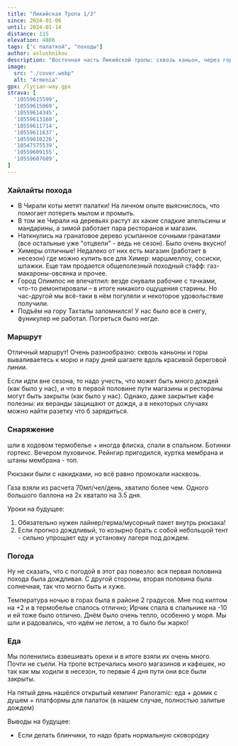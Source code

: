```yaml
---
title: "Ликийская Тропа 1/3"
since: 2024-01-06
until: 2024-01-14
distance: 115
elevation: 4886
tags: ["с палаткой", "походы"]
author: aslushnikov
description: "Восточная часть Ликийской тропы: сквозь каньон, через горы к морю"
image:
  src: "./cover.webp" 
  alt: "Armenia"
gpx: /lycian-way.gpx
strava: [
  '10559615599',
  '10559615069',
  '10559614345',
  '10559613160',
  '10559611714',
  '10559611637',
  '10559610226',
  '10547575539',
  '10559609155',
  '10559607609',
]
---
```


### Хайлайты похода

* В Чирали коты метят палатки! На личном опыте выяснислось, что помогает потереть мылом и промыть. 
* В том же Чирали на деревьях растут ах какие сладкие апельсины и мандарины, а зимой работает пара ресторанов и магазин.
* Наткнулись на гранатовое дерево усыпанное сочными гранатами (все остальные уже "отцвели" - ведь не сезон). Было очень вкусно!
* Химеры отличные! Недалеко от них есть магазин (работает в несезон) где можно купить все для Химер: маршмеллоу, сосиски, шпажки. Еще там продается общеполезный походный стафф: газ-макароны-овсянка и прочее. 
* Город Олимпос не впечатлил: везде снували рабочие с тачками, что-то ремонтировали – в итоге никакого ощущения старины. Но час-другой мы всё-таки в нём погуляли и некоторое удовольствие получили.
* Подъём на гору Тахталы запомнился! У нас было все в снегу, фуникулер не работал. Погреться было негде.

### Маршрут

Отличный маршрут! Очень разнообразно: сквозь каньоны и горы вываливаетесь к морю и пару дней шагаете вдоль красивой береговой линии.

Если идти вне сезона, то надо учесть, что может быть много дождей (как было у нас), и что в первой половине пути магазины и рестораны могут быть закрыты (как было у нас). Однако, даже закрытые кафе полезны: их веранды защищают от дождя, а в некоторых случаях можно найти разетку что б зарядиться.

### Снаряжение

шли в ходовом термобелье + иногда флиска, спали в спальном. Ботинки гортекс. Вечером пуховичок. Рейнгир пригодился, куртка мембрана и штаны мембрана - топ. 

Рюкзаки были с накидками, но всё равно промокали насквозь.

Газа взяли из расчета 70мл/чел/день, хватило более чем. Одного большого баллона на 2х хватало на 3.5 дня.

Уроки на будущее:
1. Обязательно нужен лайнер/герма/мусорный пакет внутрь рюкзака! 
2. Если прогноз дождливый, то козырно брать с собой небольшой тент - сильно упрощает еду и установку лагеря под дождем.

### Погода

Ну не сказать, что с погодой в этот раз повезло: вся первая половина похода была дождливая. С другой стороны, вторая половина была солнечная, так что могло быть и хуже.

Температура ночью в горах была в районе 2 градусов. Мне под килтом на +2 и в термобелье спалось отлично; Ирчик спала в спальнике на -10 и ей тоже было отлично. Днём было очень тепло, особенно у моря. Мы шли и радовались, что идём не летом, а то было бы жарко!

### Еда

Мы поленились взвешивать орехи и в итоге взяли их очень много. Почти не съели.
На тропе встречались много магазинов и кафешек, но так как мы ходили в несезон, то первые 4 дня пути они все были закрыты.

На пятый день нашёлся открытый кемпинг Panoramic: еда + домик с душем + платформы для палаток (в нашем случае, полностью залитые дождем)

Выводы на будущее:
* Если делать блинчики, то надо брать нормальную сковородку

